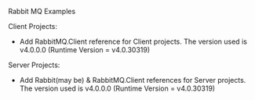 Rabbit MQ Examples

Client Projects:
- Add RabbitMQ.Client reference for Client projects. The version used is v4.0.0.0 (Runtime Version = v4.0.30319)

Server Projects:
- Add Rabbit(may be) & RabbitMQ.Client references for Server projects. The version used is v4.0.0.0 (Runtime Version = v4.0.30319)
